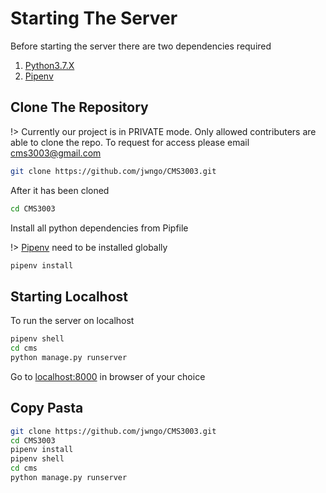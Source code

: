 # Starting The Server

Before starting the server there are two dependencies required
1. [Python3.7.X](https://www.python.org/downloads/) 
2. [Pipenv](https://pipenv.readthedocs.io/en/latest/#install-pipenv-today)

## Clone The Repository

!> Currently our project is in PRIVATE mode. Only allowed contributers are able to clone the repo. To request for access please email cms3003@gmail.com

```bash
git clone https://github.com/jwngo/CMS3003.git
```

After it has been cloned

```bash
cd CMS3003
```

Install all python dependencies from Pipfile

!> [Pipenv](https://pipenv.readthedocs.io/en/latest/#install-pipenv-today) need to be installed globally

```bash
pipenv install
```

## Starting Localhost

To run the server on localhost

```bash
pipenv shell
cd cms
python manage.py runserver
```

Go to [localhost:8000](http://localhost:8000) in browser of your choice

## Copy Pasta

```bash
git clone https://github.com/jwngo/CMS3003.git
cd CMS3003
pipenv install
pipenv shell
cd cms
python manage.py runserver
```
